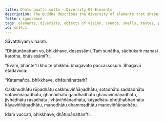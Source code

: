 ```yaml
---
title: Dhātunānatta sutta - Diversity Of Elements
description: The Buddha describes the diversity of elements that shapes one's experience.
fetter: ignorance
tags: elements, diversity, objects of vision, sounds, smells, tastes, physical sensations, mental objects, form element, sound element, odor element, taste element, touch element, sn, sn12-21, sn14, six sense bases
id: sn14.1
---
```


Sāvatthiyaṁ viharati.

“Dhātunānattaṁ vo, bhikkhave, desessāmi. Taṁ suṇātha, sādhukaṁ manasi karotha, bhāsissāmī”ti.

“Evaṁ, bhante”ti kho te bhikkhū bhagavato paccassosuṁ. Bhagavā etadavoca:

“Katamañca, bhikkhave, dhātunānattaṁ?

Cakkhudhātu rūpadhātu cakkhuviññāṇadhātu,
sotadhātu saddadhātu sotaviññāṇadhātu,
ghānadhātu gandhadhātu ghānaviññāṇadhātu,
jivhādhātu rasadhātu jivhāviññāṇadhātu,
kāyadhātu phoṭṭhabbadhātu kāyaviññāṇadhātu,
manodhātu dhammadhātu manoviññāṇadhātu.

Idaṁ vuccati, bhikkhave, dhātunānattan”ti.